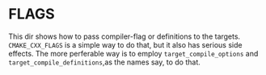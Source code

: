 # FLAGS

This dir shows how to pass compiler-flag or  definitions to the targets. `CMAKE_CXX_FLAGS` is a simple way to do that, but it also has serious side effects. The more perferable way is to employ `target_compile_options` and `target_compile_definitions`,as the names say, to do that.
